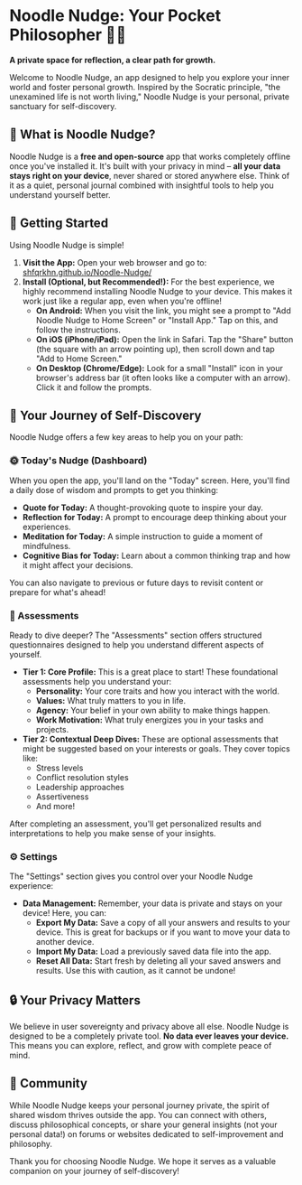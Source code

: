 # Noodle Nudge: Your Pocket Philosopher 🧠✨

**A private space for reflection, a clear path for growth.**

Welcome to Noodle Nudge, an app designed to help you explore your inner world and foster personal growth. Inspired by the Socratic principle, "the unexamined life is not worth living," Noodle Nudge is your personal, private sanctuary for self-discovery.

## 🌟 What is Noodle Nudge?

Noodle Nudge is a **free and open-source** app that works completely offline once you've installed it. It's built with your privacy in mind – **all your data stays right on your device**, never shared or stored anywhere else. Think of it as a quiet, personal journal combined with insightful tools to help you understand yourself better.

## 🚀 Getting Started

Using Noodle Nudge is simple!

1.  **Visit the App:** Open your web browser and go to: [shfqrkhn.github.io/Noodle-Nudge/](https://shfqrkhn.github.io/Noodle-Nudge/)
2.  **Install (Optional, but Recommended!):** For the best experience, we highly recommend installing Noodle Nudge to your device. This makes it work just like a regular app, even when you're offline!
    * **On Android:** When you visit the link, you might see a prompt to "Add Noodle Nudge to Home Screen" or "Install App." Tap on this, and follow the instructions.
    * **On iOS (iPhone/iPad):** Open the link in Safari. Tap the "Share" button (the square with an arrow pointing up), then scroll down and tap "Add to Home Screen."
    * **On Desktop (Chrome/Edge):** Look for a small "Install" icon in your browser's address bar (it often looks like a computer with an arrow). Click it and follow the prompts.

## 🧭 Your Journey of Self-Discovery

Noodle Nudge offers a few key areas to help you on your path:

### 🌞 Today's Nudge (Dashboard)

When you open the app, you'll land on the "Today" screen. Here, you'll find a daily dose of wisdom and prompts to get you thinking:

* **Quote for Today:** A thought-provoking quote to inspire your day.
* **Reflection for Today:** A prompt to encourage deep thinking about your experiences.
* **Meditation for Today:** A simple instruction to guide a moment of mindfulness.
* **Cognitive Bias for Today:** Learn about a common thinking trap and how it might affect your decisions.

You can also navigate to previous or future days to revisit content or prepare for what's ahead!

### 🤔 Assessments

Ready to dive deeper? The "Assessments" section offers structured questionnaires designed to help you understand different aspects of yourself.

* **Tier 1: Core Profile:** This is a great place to start! These foundational assessments help you understand your:
    * **Personality:** Your core traits and how you interact with the world.
    * **Values:** What truly matters to you in life.
    * **Agency:** Your belief in your own ability to make things happen.
    * **Work Motivation:** What truly energizes you in your tasks and projects.
* **Tier 2: Contextual Deep Dives:** These are optional assessments that might be suggested based on your interests or goals. They cover topics like:
    * Stress levels
    * Conflict resolution styles
    * Leadership approaches
    * Assertiveness
    * And more!

After completing an assessment, you'll get personalized results and interpretations to help you make sense of your insights.

### ⚙️ Settings

The "Settings" section gives you control over your Noodle Nudge experience:

* **Data Management:** Remember, your data is private and stays on your device! Here, you can:
    * **Export My Data:** Save a copy of all your answers and results to your device. This is great for backups or if you want to move your data to another device.
    * **Import My Data:** Load a previously saved data file into the app.
    * **Reset All Data:** Start fresh by deleting all your saved answers and results. Use this with caution, as it cannot be undone!

## 🔒 Your Privacy Matters

We believe in user sovereignty and privacy above all else. Noodle Nudge is designed to be a completely private tool. **No data ever leaves your device.** This means you can explore, reflect, and grow with complete peace of mind.

## 🤝 Community

While Noodle Nudge keeps your personal journey private, the spirit of shared wisdom thrives outside the app. You can connect with others, discuss philosophical concepts, or share your general insights (not your personal data!) on forums or websites dedicated to self-improvement and philosophy.

Thank you for choosing Noodle Nudge. We hope it serves as a valuable companion on your journey of self-discovery!

